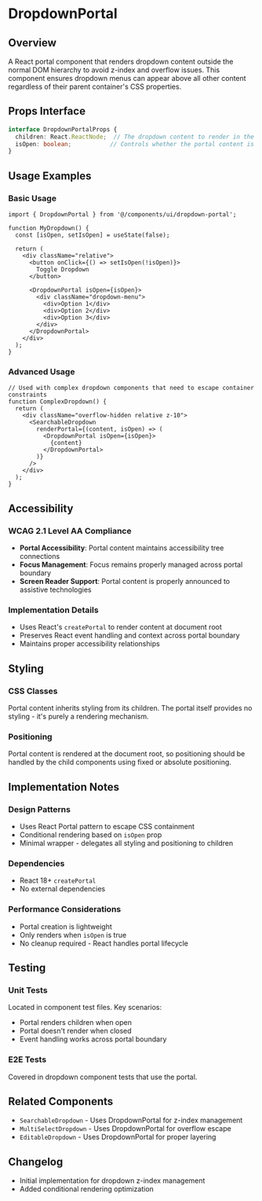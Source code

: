 # DropdownPortal

## Overview

A React portal component that renders dropdown content outside the normal DOM hierarchy to avoid z-index and overflow issues. This component ensures dropdown menus can appear above all other content regardless of their parent container's CSS properties.

## Props Interface

```typescript
interface DropdownPortalProps {
  children: React.ReactNode;  // The dropdown content to render in the portal
  isOpen: boolean;           // Controls whether the portal content is rendered
}
```

## Usage Examples

### Basic Usage

```tsx
import { DropdownPortal } from '@/components/ui/dropdown-portal';

function MyDropdown() {
  const [isOpen, setIsOpen] = useState(false);

  return (
    <div className="relative">
      <button onClick={() => setIsOpen(!isOpen)}>
        Toggle Dropdown
      </button>
      
      <DropdownPortal isOpen={isOpen}>
        <div className="dropdown-menu">
          <div>Option 1</div>
          <div>Option 2</div>
          <div>Option 3</div>
        </div>
      </DropdownPortal>
    </div>
  );
}
```

### Advanced Usage

```tsx
// Used with complex dropdown components that need to escape container constraints
function ComplexDropdown() {
  return (
    <div className="overflow-hidden relative z-10">
      <SearchableDropdown
        renderPortal={(content, isOpen) => (
          <DropdownPortal isOpen={isOpen}>
            {content}
          </DropdownPortal>
        )}
      />
    </div>
  );
}
```

## Accessibility

### WCAG 2.1 Level AA Compliance

- **Portal Accessibility**: Portal content maintains accessibility tree connections
- **Focus Management**: Focus remains properly managed across portal boundary
- **Screen Reader Support**: Portal content is properly announced to assistive technologies

### Implementation Details

- Uses React's `createPortal` to render content at document root
- Preserves React event handling and context across portal boundary
- Maintains proper accessibility relationships

## Styling

### CSS Classes

Portal content inherits styling from its children. The portal itself provides no styling - it's purely a rendering mechanism.

### Positioning

Portal content is rendered at the document root, so positioning should be handled by the child components using fixed or absolute positioning.

## Implementation Notes

### Design Patterns

- Uses React Portal pattern to escape CSS containment
- Conditional rendering based on `isOpen` prop
- Minimal wrapper - delegates all styling and positioning to children

### Dependencies

- React 18+ `createPortal`
- No external dependencies

### Performance Considerations

- Portal creation is lightweight
- Only renders when `isOpen` is true
- No cleanup required - React handles portal lifecycle

## Testing

### Unit Tests

Located in component test files. Key scenarios:
- Portal renders children when open
- Portal doesn't render when closed
- Event handling works across portal boundary

### E2E Tests

Covered in dropdown component tests that use the portal.

## Related Components

- `SearchableDropdown` - Uses DropdownPortal for z-index management
- `MultiSelectDropdown` - Uses DropdownPortal for overflow escape
- `EditableDropdown` - Uses DropdownPortal for proper layering

## Changelog

- Initial implementation for dropdown z-index management
- Added conditional rendering optimization